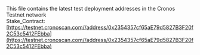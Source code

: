 This file contains the latest test deployment addresses in the Cronos Testnet network<br/>Stake_Contract: [https://testnet.cronoscan.com//address/0x2354357cf65aE79d5827B3F20f2C53c5412FEbba](https://testnet.cronoscan.com//address/0x2354357cf65aE79d5827B3F20f2C53c5412FEbba)<br/>